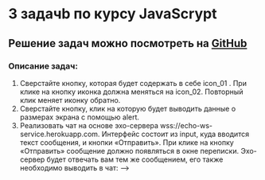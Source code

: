 # 3 задачb по курсу JavaScrypt

## Решение задач можно посмотреть на [GitHub](https://github.com/serg310583/module10_homework.git)

### Описание задач:
1. Сверстайте кнопку, которая будет содержать в себе icon_01 . При клике на кнопку иконка должна меняться на icon_02. Повторный клик меняет иконку обратно.
2. Сверстайте кнопку, клик на которую будет выводить данные о размерах экрана с помощью alert.
3. Реализовать чат на основе эхо-сервера wss://echo-ws-service.herokuapp.com.
Интерфейс состоит из input, куда вводится текст сообщения, и кнопки «Отправить».
При клике на кнопку «Отправить» сообщение должно появляться в окне переписки.
Эхо-сервер будет отвечать вам тем же сообщением, его также необходимо выводить в чат: -->
<!-- 2. Добавить в чат механизм отправки гео-локации:
При клике на кнопку «Гео-локация» необходимо отправить данные серверу и в чат вывести ссылку на https://www.openstreetmap.org/ с вашей гео-локацией. Сообщение, которое отправит обратно эхо-сервер, не выводить.
